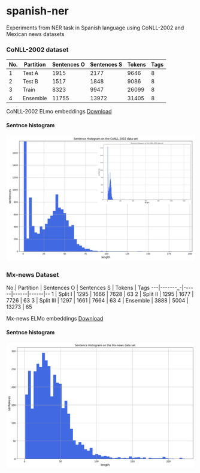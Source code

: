 # spanish-ner
Experiments from NER task in Spanish language using CoNLL-2002 and Mexican news datasets

### CoNLL-2002 dataset

No.| Partition | Sentences O | Sentences S | Tokens | Tags
---|-------|------|------|------|--
1  | Test A| 1915 | 2177 | 9646 | 8
2  | Test B| 1517 | 1848 | 9086 | 8
3  | Train| 8323 | 9947 | 26099 | 8
4  | Ensemble| 11755 | 13972 | 31405 | 8

CoNLL-2002 ELmo embeddings [Download](http://148.228.13.30/spanish-ner/data/conll-2002-spanish.full.elmo.tar.gz)

#### Sentnce histogram

![conll_sentences](./img/conll_sentences.png)


### Mx-news Dataset

No.| Partition | Sentences O | Sentences S | Tokens | Tags
---|-------_-|------|------|------|--
1  | Split I | 1295 | 1666 | 7628 | 63
2  | Split II | 1295 | 1677 | 7726 | 63
3  | Split III | 1297 | 1661 | 7664 | 63
4  | Ensemble | 3888 | 5004 | 13273 | 65

Mx-news ELMo embeddings [Download](http://148.228.13.30/spanish-ner/data/mx-news.spanish.full.elmo.tar.gz)

#### Sentnce histogram

![mx-news_sentneces](./img/mx_sentences.png)



